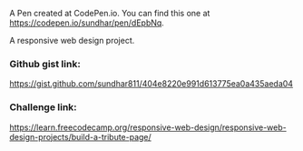 A Pen created at CodePen.io. You can find this one at https://codepen.io/sundhar/pen/dEpbNq.

A responsive web design project.
 
### Github gist link:
https://gist.github.com/sundhar811/404e8220e991d613775ea0a435aeda04


### Challenge link:
https://learn.freecodecamp.org/responsive-web-design/responsive-web-design-projects/build-a-tribute-page/
